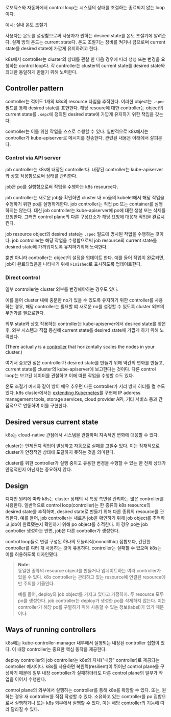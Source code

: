 로보틱스와 자동화에서 control loop는 시스템의 상태를 조절하는 종료되지 않는 loop이다.

예시: 실내 온도 조절기

사용자는 온도를 설정함으로써 사용자가 원하는 desired state를 온도 조절기에 알려준다. 실제 방의 온드는 current state다. 온도 조절기는 장비를 켜거나 끔으로써 current state를 desired state에 가깝게 유지하려고 한다.

k8s에서 controller는 cluster의 상태를 관찰 한 다음 경우에 따라 생성 또는 변경을 요청하는 control loop다. 각 controller는 cluster의 current state를 desired state와 최대한 동일하게 만들기 위해 노력한다.

## Controller pattern
controller는 적어도 1개의 k8s의 resource 타입을 추적한다. 이러한 object는 `.spec` 필드를 통해 desired state를 표현한다. 해당 resoure에 대한 controller는 object의 current state를 `.sepc`에 정의된 desired state에 가깝게 유지하기 위한 책임을 갖는다.

controller는 이를 위한 작업을 스스로 수행할 수 있다. 일반적으로 k8s에서는 controller가 kube-apiserver로 메시지를 전송한다. 관련된 내용은 아래에서 살펴본다.

### Control via API server
job controller는 k8s에 내장된 controller다. 내장된 controller는 kube-apiserver와 상호 작용함으로써 상태를 관리한다.

job은 po를 실행함으로써 작업을 수행하는 k8s resource다. 

job controller는 새로운 job을 확인하면 cluster 내 no들의 kubelet에서 해당 작업을 수행하기 위한 po를 실행하게한다. job controller는 직접 po 또는 container를 실행하지는 않는다. 대신 job controller는 kube-apiserver에 po에 대한 생성 또는 삭제를 요청한다. 그러면 control plane의 다른 구성요소가 해당 요청에 대응해 작업을 완료시킨다.

job resource object의 desired state는 `.spec` 필드에 명시된 작업을 수행하는 것이다. job controller는 해당 작업을 수행함으로써 job resource의 current state를 desired state에 가까워지도록 유지하기위해 노력한다.

뿐만 아니라 controller는 object의 설정을 업데이트 한다. 예를 들어 작업이 완료되면, job이 완료되었음을 나타내기 위해 `Finished`로 표시하도록 업데이트한다.

### Direct control
일부 controller는 cluster 외부를 변경해야하는 경우도 있다.

예를 들어 cluster 내에 충분한 no가 있을 수 있도록 유지하기 위한 controller를 사용하는 경우, 해당 controller는 필요할 떄 새로운 no를 설정할 수 있도록 cluster 외부의 무언가를 필요로한다.

외부 state와 상호 작용하는 controller는 kube-apiserver에서 desired state를 찾은 후, 외부 시스템과 직접 통신해 current state를 desired state에 가깝게 하기 위해 노력한다.

(There actually is a [controller](https://github.com/kubernetes/autoscaler/) that horizontally scales the nodes in your cluster.)

여기서 중요한 점은 controller가 desired state를 만들기 위해 약간의 변화를 만들고, current state를 cluster의 kube-apiserver에 보고한다는 것이다. 다른 control loop는 보고된 데이터를 관찰하고 이에 따른 작업을 수행할 수도 있다.

온도 조절기 예시와 같이 방이 매우 추우면 다른 controller가 서리 방지 히터를 켤 수도 있다. k8s cluster에서는 [extending Kubernetes](https://kubernetes.io/docs/concepts/extend-kubernetes/)를 구현해 IP address management tools, storage services, cloud provider API, 기타 서비스 등과 간접적으로 연동하여 이를 구현한다.

## Desired versus current state
k8s는 cloud-native 관점에서 시스템을 관찰하며 지속적인 변화에 대응할 수 있다.

cluster는 언제든지 작업이 발생하고 자동으로 실패를 고칠수 있다. 이는 잠재적으로 cluster가 안정적인 상태에 도달하지 못하는 것을 의미한다.

cluster를 위한 controller가 실행 중이고 유용한 변경을 수행할 수 있는 한 전체 상태가 안정적인지 아닌지는 중요하지 않다.

## Design
디자인 원리에 따라 k8s는 cluster 상태의 각 특정 측면을 관리하는 많은 controller를 사용한다. 일반적으로 control loop(controller)는 한 종류의 k8s resource의 desired state를 추적하며, desired state로 만들기 위해 다른 종류의 resource를 관리한다. 예를 들어, job controller는 새로운 job을 확인하기 위해 job object를 추적하고 job이 완료됐는지 확인하기 위해 po object를 추적한다. 이 경우 po는 job controller 생성하는 반면, job은 다른 controller가 생성한다.

control loop들로 연결 구성된 하나의 모놀리식(monolithic) 집합보다, 간단한 controller를 여러 개 사용하는 것이 유용하다. controller는 실패할 수 있으며 k8s는 이를 허용하도록 디자인됐다.

> **Note**:  
> 동일한 종류의 resource object를 만들거나 업데이트하는 여러 controller가 있을 수 있다. k8s controller는 관리하고 있는 resource에 연결된 resource에만 주의를 기울인다.
> 
> 예를 들어, deploy와 job object를 가지고 있다고 가정하자. 두 resource 모두 po를 생성한다. job controller는 deploy가 생성한 po를 삭제하지 않는다. 이는 controller가 해당 po를 구별하기 위해 사용할 수 있는 정보(label)가 있기 때문이다.

## Ways of running controllers
k8s에는 kube-controller-manager 내부에서 실행되는 내장된 controller 집합이 있다. 이 내장 controller는 중요한 핵심 동작을 제공한다.

deploy controller와 job controller는 k8s의 자체("내장" controller)로 제공되는 controller 예시이다. k8s를 사용하면 복원력(resilient)이 뛰어난 control plane를 구성하기 때문에 일부 내장 controller가 실패하더라도 다른 control plane의 일부가 작업을 이어서 수행한다.

control plane의 외부에서 실행하는 controller를 통해 k8s를 확장할 수 있다. 또는, 원하는 경우 새 controller를 직접 작성할 수 있다. 소유하고 있는 controller를 po 집합으로서 실행하거나 또는 k8s 외부에서 실행할 수 있다. 이는 해당 controller의 기능에 따라 달라질 수 있다.